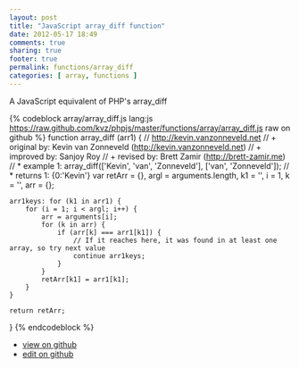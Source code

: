 ```yaml
---
layout: post
title: "JavaScript array_diff function"
date: 2012-05-17 18:49
comments: true
sharing: true
footer: true
permalink: functions/array_diff
categories: [ array, functions ]
---
```

A JavaScript equivalent of PHP's array_diff
<!-- more -->
{% codeblock array/array_diff.js lang:js https://raw.github.com/kvz/phpjs/master/functions/array/array_diff.js raw on github %}
function array_diff (arr1) {
    // http://kevin.vanzonneveld.net
    // +   original by: Kevin van Zonneveld (http://kevin.vanzonneveld.net)
    // +   improved by: Sanjoy Roy
    // +    revised by: Brett Zamir (http://brett-zamir.me)
    // *     example 1: array_diff(['Kevin', 'van', 'Zonneveld'], ['van', 'Zonneveld']);
    // *     returns 1: {0:'Kevin'}
    var retArr = {},
        argl = arguments.length,
        k1 = '',
        i = 1,
        k = '',
        arr = {};

    arr1keys: for (k1 in arr1) {
        for (i = 1; i < argl; i++) {
            arr = arguments[i];
            for (k in arr) {
                if (arr[k] === arr1[k1]) {
                    // If it reaches here, it was found in at least one array, so try next value
                    continue arr1keys;
                }
            }
            retArr[k1] = arr1[k1];
        }
    }

    return retArr;
}
{% endcodeblock %}
<ul>
 <li><a href="https://github.com/kvz/phpjs/blob/master/functions/array/array_diff.js">view on github</a></li>
 <li><a href="https://github.com/kvz/phpjs/edit/master/functions/array/array_diff.js">edit on github</a></li>
</ul>
